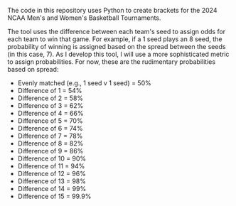 The code in this repository uses Python to create brackets for the 2024 NCAA Men's and Women's Basketball Tournaments. 

The tool uses the difference between each team's seed to assign odds for each team to win that game. For example, if a 1 seed plays an 8 seed, the probability of winning is assigned based on the spread between the seeds (in this case, 7). As I develop this tool, I will use a more sophisticated metric to assign probabilities. For now, these are the rudimentary probabilities based on spread:

+ Evenly matched (e.g., 1 seed v 1 seed) = 50%
+ Difference of 1 = 54%
+ Difference of 2 = 58%
+ Difference of 3 = 62%
+ Difference of 4 = 66%
+ Difference of 5 = 70%
+ Difference of 6 = 74%
+ Difference of 7 = 78%
+ Difference of 8 = 82%
+ Difference of 9 = 86%
+ Difference of 10 = 90%
+ Difference of 11 = 94%
+ Difference of 12 = 96%
+ Difference of 13 = 98%
+ Difference of 14 = 99%
+ Difference of 15 = 99.9%